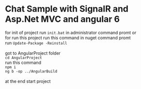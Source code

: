 
# Chat Sample with SignalR and Asp.Net MVC and angular 6
for init of project run `init.bat` in administrator command promt or<br />
for run this project run this command in nuget command promt  <br />
run ` Update-Package -Reinstall `<br />
<br />
got to AngularProject folder <br />
` cd AngularProject `<br />
run this command <br />
` npm i ` <br />
` ng b -op ../AngularBuild `<br />
<br />
at the end start project<br />
